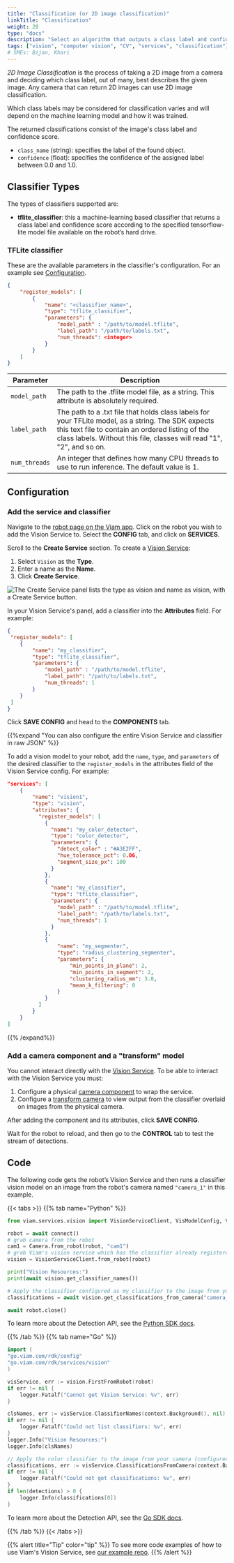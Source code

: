 ```yaml
---
title: "Classification (or 2D image classification)"
linkTitle: "Classification"
weight: 20
type: "docs"
description: "Select an algorithm that outputs a class label and confidence score associated with a 2D image."
tags: ["vision", "computer vision", "CV", "services", "classification"]
# SMEs: Bijan, Khari
---
```


_2D Image Classification_ is the process of taking a 2D image from a camera and deciding which class label, out of many, best describes the given image.
Any camera that can return 2D images can use 2D image classification.

Which class labels may be considered for classification varies and will depend on the machine learning model and how it was trained.

The returned classifications consist of the image's class label and confidence score.

* `class_name` (string): specifies the label of the found object.
* `confidence` (float): specifies the confidence of the assigned label between 0.0 and 1.0.

## Classifier Types

The types of classifiers supported are:

* **tflite_classifier**: this a machine-learning based classifier that returns a class label and confidence score according to the specified tensorflow-lite model file available on the robot’s hard drive.

### TFLite classifier

These are the available parameters in the classifier's configuration. For an example see [Configuration](#configuration).

``` json {class="line-numbers linkable-line-numbers"}
{
    "register_models": [
        {
            "name": "<classifier_name>",
            "type": "tflite_classifier",
            "parameters": {
                "model_path" : "/path/to/model.tflite",
                "label_path": "/path/to/labels.txt",
                "num_threads": <integer>
            }
        }
    ]
}
```

| Parameter | Description |
| --------- | ----------- |
| `model_path` | The path to the .tflite model file, as a string. This attribute is absolutely required. |
| `label_path` | The path to a .txt file that holds class labels for your TFLite model, as a string. The SDK expects this text file to contain an ordered listing of the class labels. Without this file, classes will read "1", "2", and so on. |
| `num_threads` | An integer that defines how many CPU threads to use to run inference. The default value is 1. |

## Configuration

### Add the service and classifier

Navigate to the [robot page on the Viam app](https://app.viam.com/robots).
Click on the robot you wish to add the Vision Service to.
Select the **CONFIG** tab, and click on **SERVICES**.

Scroll to the **Create Service** section.
To create a [Vision Service](/services/vision/):

1. Select `Vision` as the **Type**.
2. Enter a name as the **Name**.
3. Click **Create Service**.

<img src="../../../tutorials/img/try-viam-color-detection/create-service.png" alt="The Create Service panel lists the type as vision and name as vision, with a Create Service button.">

In your Vision Service's panel, add a classifier into the **Attributes** field.
For example:

```json {class="line-numbers linkable-line-numbers"}
{
 "register_models": [
    {
        "name": "my_classifier",
        "type": "tflite_classifier",
        "parameters": {
            "model_path" : "/path/to/model.tflite",
            "label_path": "/path/to/labels.txt",
            "num_threads": 1
        }
    }
 ]
}
```

Click **SAVE CONFIG** and head to the **COMPONENTS** tab.

{{%expand "You can also configure the entire Vision Service and classifier in raw JSON" %}}

To add a vision model to your robot, add the `name`, `type`, and `parameters` of the desired classifier to the `register_models` in the attributes field of the Vision Service config.
For example:

``` json {class="line-numbers linkable-line-numbers"}
"services": [
    {
        "name": "vision1",
        "type": "vision",
        "attributes": {
          "register_models": [
            {
              "name": "my_color_detector",
              "type": "color_detector",
              "parameters": {
                "detect_color" : "#A3E2FF",
                "hue_tolerance_pct": 0.06,
                "segment_size_px": 100
              }
            },
            {
              "name": "my_classifier",
              "type": "tflite_classifier",
              "parameters": {
                "model_path" : "/path/to/model.tflite",
                "label_path": "/path/to/labels.txt",
                "num_threads": 1
              }
            },
            {
                "name": "my_segmenter",
                "type": "radius_clustering_segmenter",
                "parameters": {
                    "min_points_in_plane": 2,
                    "min_points_in_segment": 2,
                    "clustering_radius_mm": 3.0,
                    "mean_k_filtering": 0
                }
            }
          ]
        }
    }
]
```

{{% /expand%}}

### Add a camera component and a "transform" model

You cannot interact directly with the [Vision Service](/services/vision/).
To be able to interact with the Vision Service you must:

1. Configure a physical [camera component](../../../components/camera) to wrap the service.
2. Configure a [transform camera](../../../components/camera/transform) to view output from the classifier overlaid on images from the physical camera.

After adding the component and its attributes, click **SAVE CONFIG**.

Wait for the robot to reload, and then go to the **CONTROL** tab to test the stream of detections.

## Code

The following code gets the robot’s Vision Service and then runs a classifier vision model on an image from the robot's camera named `"camera_1"` in this example.

{{< tabs >}}
{{% tab name="Python" %}}

```python {class="line-numbers linkable-line-numbers"}
from viam.services.vision import VisionServiceClient, VisModelConfig, VisModelType

robot = await connect()
# grab camera from the robot
cam1 = Camera.from_robot(robot, "cam1")
# grab Viam's vision service which has the classifier already registered
vision = VisionServiceClient.from_robot(robot)

print("Vision Resources:")
print(await vision.get_classifier_names())

# Apply the classifier configured as my_classifier to the image from your camera configured as "camera_1"
classifications = await vision.get_classifications_from_camera("camera_1", "my_classifier")

await robot.close()
```

To learn more about the Detection API, see the [Python SDK docs](https://python.viam.dev/autoapi/viam/services/vision/index.html).

{{% /tab %}}
{{% tab name="Go" %}}

```go {class="line-numbers linkable-line-numbers"}
import (
"go.viam.com/rdk/config"
"go.viam.com/rdk/services/vision"
)

visService, err := vision.FirstFromRobot(robot)
if err != nil {
    logger.Fatalf("Cannot get Vision Service: %v", err)
}

clsNames, err := visService.ClassifierNames(context.Background(), nil)
if err != nil {
    logger.Fatalf("Could not list classifiers: %v", err)
}
logger.Info("Vision Resources:")
logger.Info(clsNames)

// Apply the color classifier to the image from your camera (configured as "camera_1")
classifications, err := visService.ClassificationsFromCamera(context.Background(), "camera_1", "my_classifier", nil)
if err != nil {
    logger.Fatalf("Could not get classifications: %v", err)
}
if len(detections) > 0 {
    logger.Info(classifications[0])
}
```

To learn more about the Detection API, see the [Go SDK docs](https://pkg.go.dev/go.viam.com/rdk/vision).

{{% /tab %}}
{{< /tabs >}}

{{% alert title="Tip" color="tip" %}}
To see more code examples of how to use Viam's Vision Service, see [our example repo](https://github.com/viamrobotics/vision-service-examples).
{{% /alert %}}
